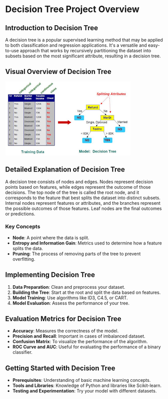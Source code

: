 
# Decision Tree Project Overview

## Introduction to Decision Tree
A decision tree is a popular supervised learning method that may be applied to both classification and regression applications. It's a versatile and easy-to-use approach that works by recursively partitioning the dataset into subsets based on the most significant attribute, resulting in a decision tree.

## Visual Overview of Decision Tree
<img src="/Supervised%20Machine%20Learning/images/decision-tree.jpg" width="400">

## Detailed Explanation of Decision Tree
A decision tree consists of nodes and edges. Nodes represent decision points based on features, while edges represent the outcome of those decisions.
The top node of the tree is called the root node, and it corresponds to the feature that best splits the dataset into distinct subsets.
Internal nodes represent features or attributes, and the branches represent the possible outcomes of those features.
Leaf nodes are the final outcomes or predictions.

### Key Concepts
- **Node**: A point where the data is split.
- **Entropy and Information Gain**: Metrics used to determine how a feature splits the data.
- **Pruning**: The process of removing parts of the tree to prevent overfitting.

## Implementing Decision Tree
1. **Data Preparation**: Clean and preprocess your dataset.
2. **Building the Tree**: Start at the root and split the data based on features.
3. **Model Training**: Use algorithms like ID3, C4.5, or CART.
4. **Model Evaluation**: Assess the performance of your tree.

## Evaluation Metrics for Decision Tree
- **Accuracy**: Measures the correctness of the model.
- **Precision and Recall**: Important in cases of imbalanced dataset.
- **Confusion Matrix**: To visualize the performance of the algorithm.
- **ROC Curve and AUC**: Useful for evaluating the performance of a binary classifier.

## Getting Started with Decision Tree
- **Prerequisites**: Understanding of basic machine learning concepts.
- **Tools and Libraries**: Knowledge of Python and libraries like Scikit-learn.
- **Testing and Experimentation**: Try your model with different datasets.

